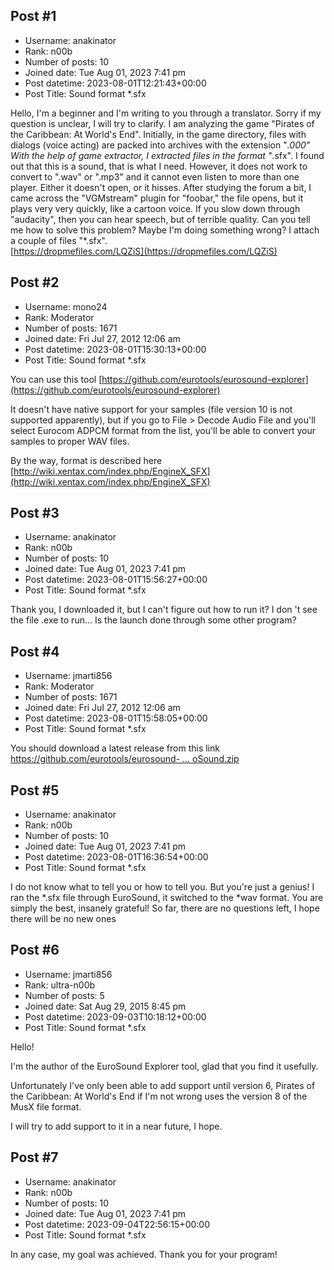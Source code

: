 ## Post #1
- Username: anakinator
- Rank: n00b
- Number of posts: 10
- Joined date: Tue Aug 01, 2023 7:41 pm
- Post datetime: 2023-08-01T12:21:43+00:00
- Post Title: Sound format *.sfx

Hello, I'm a beginner and I'm writing to you through a translator. Sorry if my question is unclear, I will try to clarify.
I am analyzing the game "Pirates of the Caribbean: At World's End". Initially, in the game directory, files with dialogs (voice acting) are packed into archives with the extension "*.000"
With the help of game extractor, I extracted files in the format "*.sfx". I found out that this is a sound, that is what I need.
However, it does not work to convert to ".wav" or ".mp3" and it cannot even listen to more than one player. Either it doesn't open, or it hisses.
After studying the forum a bit, I came across the "VGMstream" plugin for "foobar," the file opens, but it plays very very quickly, like a cartoon voice. If you slow down through "audacity", then you can hear speech, but of terrible quality.
Can you tell me how to solve this problem? Maybe I'm doing something wrong?
I attach a couple of files "*.sfx".  
[https://dropmefiles.com/LQZiS](https://dropmefiles.com/LQZiS)
## Post #2
- Username: mono24
- Rank: Moderator
- Number of posts: 1671
- Joined date: Fri Jul 27, 2012 12:06 am
- Post datetime: 2023-08-01T15:30:13+00:00
- Post Title: Sound format *.sfx

You can use this tool [https://github.com/eurotools/eurosound-explorer](https://github.com/eurotools/eurosound-explorer)

It doesn't have native support for your samples (file version 10 is not supported apparently),
but if you go to File > Decode Audio File and you'll select Eurocom ADPCM format from the list,
you'll be able to convert your samples to proper WAV files.

By the way, format is described here [http://wiki.xentax.com/index.php/EngineX_SFX](http://wiki.xentax.com/index.php/EngineX_SFX)
## Post #3
- Username: anakinator
- Rank: n00b
- Number of posts: 10
- Joined date: Tue Aug 01, 2023 7:41 pm
- Post datetime: 2023-08-01T15:56:27+00:00
- Post Title: Sound format *.sfx

Thank you, I downloaded it, but I can't figure out how to run it? I don 't see the file .exe to run... Is the launch done through some other program?
## Post #4
- Username: jmarti856
- Rank: Moderator
- Number of posts: 1671
- Joined date: Fri Jul 27, 2012 12:06 am
- Post datetime: 2023-08-01T15:58:05+00:00
- Post Title: Sound format *.sfx

You should download a latest release from this link
[https://github.com/eurotools/eurosound- ... oSound.zip](https://github.com/eurotools/eurosound-explorer/releases/download/2.0.6/EuroSound.zip)
## Post #5
- Username: anakinator
- Rank: n00b
- Number of posts: 10
- Joined date: Tue Aug 01, 2023 7:41 pm
- Post datetime: 2023-08-01T16:36:54+00:00
- Post Title: Sound format *.sfx

I do not know what to tell you or how to tell you. But you're just a genius! I ran the *.sfx file through EuroSound, it switched to the *wav format. You are simply the best, insanely grateful!
So far, there are no questions left, I hope there will be no new ones
## Post #6
- Username: jmarti856
- Rank: ultra-n00b
- Number of posts: 5
- Joined date: Sat Aug 29, 2015 8:45 pm
- Post datetime: 2023-09-03T10:18:12+00:00
- Post Title: Sound format *.sfx

Hello!

I'm the author of the EuroSound Explorer tool, glad that you find it usefully. 

Unfortunately I've only been able to add support until version 6, Pirates of the Caribbean: At World's End if I'm not wrong uses the version 8 of the MusX file format. 

I will try to add support to it in a near future, I hope.
## Post #7
- Username: anakinator
- Rank: n00b
- Number of posts: 10
- Joined date: Tue Aug 01, 2023 7:41 pm
- Post datetime: 2023-09-04T22:56:15+00:00
- Post Title: Sound format *.sfx

In any case, my goal was achieved. Thank you for your program!
